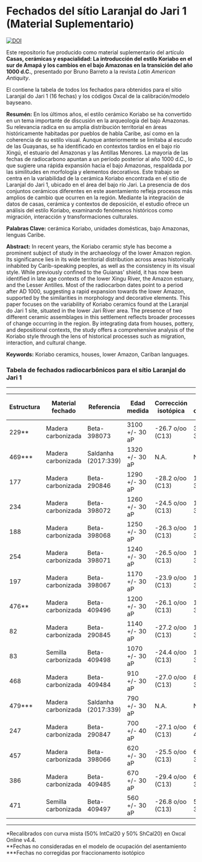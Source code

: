 # Fechados del sítio Laranjal do Jari 1 (Material Suplementario)

[![DOI](https://zenodo.org/badge/591287895.svg)](https://zenodo.org/badge/latestdoi/591287895)

Este repositorio fue producido como material suplementario del artículo **Casas, cerámicas y espacialidad: La introducción del estilo Koriabo en el sur de Amapá y los cambios en el bajo Amazonas en la transición del año 1000 d.C.**, presentado por Bruno Barreto a la revista *Latin American Antiquity*.

El contiene la tabela de todos los fechados para obtenidos para el sítio Laranjal do Jari 1 (16 fechas) y los códigos Oxcal de la calibración/modelo bayseano.

**Resumén:** En los últimos años, el estilo cerámico Koriabo se ha convertido en un tema importante de discusión en la arqueología del bajo Amazonas. Su relevancia radica en su amplia distribución territorial en áreas históricamente habitadas por pueblos de habla Caribe, así como en la coherencia de su estilo visual. Aunque anteriormente se limitaba al escudo de las Guayanas, se ha identificado en contextos tardíos en el bajo río Xingú, el estuario del Amazonas y las Antillas Menores. La mayoría de las fechas de radiocarbono apuntan a un período posterior al año 1000 d.C., lo que sugiere una rápida expansión hacia el bajo Amazonas, respaldada por las similitudes en morfología y elementos decorativos. Este trabajo se centra en la variabilidad de la cerámica Koriabo encontrada en el sitio de Laranjal do Jari 1, ubicado en el área del bajo río Jari. La presencia de dos conjuntos cerámicos diferentes en este asentamiento refleja procesos más amplios de cambio que ocurren en la región. Mediante la integración de datos de casas, cerámica y contextos de deposición, el estudio ofrece un análisis del estilo Koriabo, examinando fenómenos históricos como migración, interacción y transformaciones culturales.

**Palabras Clave:** cerámica Koriabo, unidades domésticas, bajo Amazonas, lenguas Caribe.

**Abstract:** In recent years, the Koriabo ceramic style has become a prominent subject of study in the archaeology of the lower Amazon region. Its significance lies in its wide territorial distribution across areas historically inhabited by Carib-speaking peoples, as well as the consistency in its visual style. While previously confined to the Guianas' shield, it has now been identified in late age contexts of the lower Xingu River, the Amazon estuary, and the Lesser Antilles. Most of the radiocarbon dates point to a period after AD 1000, suggesting a rapid expansion towards the lower Amazon, supported by the similarities in morphology and decorative elements. This paper focuses on the variability of Koriabo ceramics found at the Laranjal do Jari 1 site, situated in the lower Jari River area. The presence of two different ceramic assemblages in this settlement reflects broader processes of change occurring in the region. By integrating data from houses, pottery, and depositional contexts, the study offers a comprehensive analysis of the Koriabo style through the lens of historical processes such as migration, interaction, and cultural change.

**Keywords:** Koriabo ceramics, houses, lower Amazon, Cariban languages.


### Tabela de fechados radiocarbônicos para el sítio Laranjal do Jari 1
---------------------------------------------------------------------------

| Estructura | Material fechado    | Referencia          | Edad medida    | Corrección isotópica | Edad corregida | Edad calibrada (2σ)*   | Estilo cerámico  |
|------------|---------------------|---------------------|----------------|----------------------|----------------|------------------------|------------------|
| 229**        | Madera carbonizada  | Beta-398073         | 3100 +/- 30 aP | -26.7 o/oo (C13)     | 3070 +/- 30 aP | 1411 – 1226 aC (95.4%) | Jari             |
| 469***        | Madera carbonizada  | Saldanha (2017:339) | 1320 +/- 30 aP | N.A.                 | N.A.           | 659 – 774 dC (95.4%)   | Hachurado-Zonado |
| 177        | Madera carbonizada  | Beta-290846         | 1290 +/- 30 aP | -28.2 o/oo (C13)     | 1240 +/- 30 aP | 768 – 886 dC (72.2%)   | Jari             |
| 234        | Madera carbonizada  | Beta-398072         | 1260 +/- 30 aP | -24.5 o/oo (C13)     | 1270 +/- 30 aP | 673 – 778 dC (67.4%)   | Jari             |
| 188        | Madera carbonizada  | Beta-398068         | 1250 +/- 30 aP | -26.3 o/oo (C13)     | 1230 +/- 30 aP | 770 – 890 dC (81.1%)   | Jari             |
| 254        | Madera carbonizada  | Beta-398071         | 1240 +/- 30 aP | -26.5 o/oo (C13)     | 1220 +/- 30 aP | 770 – 894 dC (85.9%)   | Jari             |
| 197        | Madera carbonizada  | Beta-398067         | 1170 +/- 30 aP | -23.9 o/oo (C13)     | 1190 +/- 30 aP | 772 – 901 dC (78.7%)   | Jari             |
| 476**        | Madera carbonizada  | Beta-409496         | 1200 +/- 30 aP | -26.1 o/oo (C13)     | 1180 +/- 30 aP | 772 – 905 dC (68.6%)   | Koriabo          |
| 82         | Madera carbonizada  | Beta-290845         | 1140 +/- 30 aP | -27.2 o/oo (C13)     | 1100 +/- 30 aP | 892 – 1020 dC (95.4%)  | Jari             |
| 83         | Semilla carbonizada | Beta-409498         | 1070 +/- 30 aP | -24.4 o/oo (C13)     | 1080 +/- 30 aP | 946 – 1028 dC (73.6%)  | Jari             |
| 468        | Madera carbonizada  | Beta-409484         | 910 +/- 30 aP  | -27.0 o/oo (C13)     | 880 +/- 30 aP  | 1146 – 1265 dC (85.6%) | Koriabo          |
| 479***        | Madera carbonizada  | Saldanha (2017:339) | 790 +/- 30 aP  | N.A.                 | N.A.           | 1219 – 1283 dC (95.4%) | Koriabo          |
| 247        | Madera carbonizada  | Beta-290847         | 700 +/- 40 aP  | -27.1 o/oo (C13)     | 660 +/- 40 aP  | 1283 – 1396 dC (95.4%) | Koriabo          |
| 457        | Madera carbonizada  | Beta-398066         | 620 +/- 30 aP  | -25.5 o/oo (C13)     | 610 +/- 30 aP  | 1301 – 1370 dC (68.7%) | Koriabo          |
| 386        | Madera carbonizada  | Beta-409485         | 670 +/- 30 aP  | -29.4 o/oo (C13)     | 600 +/- 30 aP  | 1303 – 1368 dC (64.7%) | Koriabo          |
| 471        | Semilla carbonizada | Beta-409497         | 560 +/- 30 aP  | -26.8 o/oo (C13)     | 530 +/- 30 aP  | 1395 – 1448 dC (91.1%) | Koriabo          |
--------------------------------------------------------------------------------------------------------------------------------------------------------------
*Recalibrados con curva mista (50% IntCal20 y 50% ShCal20) en Oxcal Online v4.4.                                                                             
**Fechas no consideradas en el modelo de ocupación del asentamiento                                                                                          
***Fechas no corregidas por fraccionamento isotópico                                                                                                         
